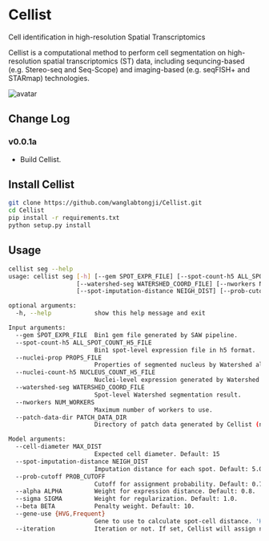 # Cellist
Cell identification in high-resolution Spatial Transcriptomics

Cellist is a computational method to perform cell segmentation on high-resolution spatial transcriptomics (ST) data, including sequncing-based (e.g. Stereo-seq and Seq-Scope) and imaging-based (e.g. seqFISH+ and STARmap) technologies.

![avatar](docs/_static/img/Workflow.png)

## Change Log
### v0.0.1a
* Build Cellist.

## Install Cellist
```bash
git clone https://github.com/wanglabtongji/Cellist.git
cd Cellist
pip install -r requirements.txt
python setup.py install
```

## Usage
```bash
cellist seg --help
usage: cellist seg [-h] [--gem SPOT_EXPR_FILE] [--spot-count-h5 ALL_SPOT_COUNT_H5_FILE] [--nuclei-prop PROPS_FILE] [--nuclei-count-h5 NUCLEUS_COUNT_H5_FILE]
                   [--watershed-seg WATERSHED_COORD_FILE] [--nworkers NUM_WORKERS] [--patch-data-dir PATCH_DATA_DIR] [--cell-diameter MAX_DIST]
                   [--spot-imputation-distance NEIGH_DIST] [--prob-cutoff PROB_CUTOFF] [--alpha ALPHA] [--sigma SIGMA] [--beta BETA] [--gene-use {HVG,Frequent}] [--iteration]

optional arguments:
  -h, --help            show this help message and exit

Input arguments:
  --gem SPOT_EXPR_FILE  Bin1 gem file generated by SAW pipeline.
  --spot-count-h5 ALL_SPOT_COUNT_H5_FILE
                        Bin1 spot-level expression file in h5 format.
  --nuclei-prop PROPS_FILE
                        Properties of segmented nucleus by Watershed algorithm.
  --nuclei-count-h5 NUCLEUS_COUNT_H5_FILE
                        Nuclei-level expression generated by Watershed segmentation with h5 format.
  --watershed-seg WATERSHED_COORD_FILE
                        Spot-level Watershed segmentation result.
  --nworkers NUM_WORKERS
                        Maximum number of workers to use.
  --patch-data-dir PATCH_DATA_DIR
                        Directory of patch data generated by Cellist (not used in the first run of Cellist).

Model arguments:
  --cell-diameter MAX_DIST
                        Expected cell diameter. Default: 15
  --spot-imputation-distance NEIGH_DIST
                        Imputation distance for each spot. Default: 5.0.
  --prob-cutoff PROB_CUTOFF
                        Cutoff for assignment probability. Default: 0.7.
  --alpha ALPHA         Weight for expression distance. Default: 0.8.
  --sigma SIGMA         Weight for regularization. Default: 1.0.
  --beta BETA           Penalty weight. Default: 10.
  --gene-use {HVG,Frequent}
                        Gene to use to calculate spot-cell distance. 'HVG' means highly variable genes, and 'Frequent' means top frequent genes. Default: HVG.
  --iteration           Iteration or not. If set, Cellist will assign non-nuclei spots iteratively with cell expression and centroid updated.
```